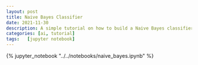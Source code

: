 ```yaml
---
layout: post
title: Naive Bayes Classifier
date: 2021-11-30
description: A simple tutorial on how to build a Naive Bayes classifier.
categories: [ai, tutorial]
tags:   [jupyter notebook]
---
```


{% jupyter_notebook "../../notebooks/naive_bayes.ipynb" %}

